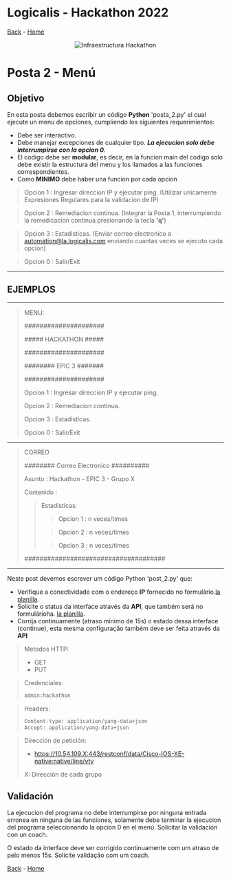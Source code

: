 # Logicalis - Hackathon 2022

[Back](P1.md) - [Home](../README.md)

<p align="center">
  <img src="infraTW.png" alt="Infraestructura Hackathon"/>
</p>

# Posta 2 - Menú
## Objetivo
En esta posta debemos escribir un código **Python** 'posta_2.py' el cual ejecute un menu de opciones, cumpliendo los siguientes requerimientos:

* Debe ser interactivo.
* Debe manejar excepciones de cualquier tipo. ***La ejecucion solo debe interrumpirse con la opcion 0***.
* El codigo debe ser **modular**, es decir, en la funcion main del codigo solo debe existir la estructura del menu y los llamados a las funciones correspondientes.
* Como **MINIMO** debe haber una funcion por cada opcion

>Opcion 1 : Ingresar direccion IP y ejecutar ping. (Utilizar unicamente Expresiones Regulares para la validacion de IP)

>Opcion 2 : Remediacion continua. (Integrar la Posta 1, interrumpiendo la remedicacion continua presionando la tecla **'q'**)

>Opcion 3 : Estadisticas. (Enviar correo electronico a automation@la.logicalis.com enviando cuantas veces se ejecuto cada opcion)

>Opcion 0 : Salir/Exit
***
## EJEMPLOS
***
> MENU:
>
> \#####################
> 
> \##### HACKATHON #####
> 
> \#####################
> 
> \######## EPIC 3 #######
> 
> \#####################
>
> Opcion 1 : Ingresar direccion IP y ejecutar ping.
> 
> Opcion 2 : Remediacion continua. 
> 
> Opcion 3 : Estadisticas.
> 
> Opcion 0 : Salir/Exit
***
> CORREO
>
>  \######## Correo Electronico ##########
>
> Asunto : Hackathon - EPIC 3 - Grupo X
> 
> Contenido :
> 
>>Estadisticas:
>>
>>>Opcion 1 : n veces/times
>>
>>>Opcion 2 : n veces/times
>>
>>>Opcion 3 : n veces/times
> 
> \#####################################
***

Neste post devemos escrever um código Python 'post_2.py' que:

- Verifique a conectividade com o endereço **IP** fornecido no formulário.[la planilla](../Archivos/Credenciales.png).
- Solicite o status da interface através da **API**, que também será  no formulárioha. [la planilla](../Archivos/Credenciales.png).
- Corrija continuamente (atraso mínimo de 15s) o estado dessa interface (continue), esta mesma configuração também deve ser feita através da **API**


> Metodos HTTP:
> - GET
> - PUT

> Credenciales:
> ~~~bash
> admin:hackathon
> ~~~
>  

> Headers:
>  ~~~bash
> Content-type: application/yang-data+json 
> Accept: application/yang-data+json
> ~~~
> 

> Dirección de petición: 
> -  https://10.54.109.X:443/restconf/data/Cisco-IOS-XE-native:native/line/vty
> 
> X: Dirección de cada grupo
> 
> 

## Validación
La ejecucion del programa no debe interrumpirse por ninguna entrada erronea en ninguna de las funciones, solamente debe terminar la ejecucion del programa seleccionando la opcion 0 en el menú. Solicitar la validación con un coach.

O estado da interface deve ser corrigido continuamente com um atraso de pelo menos 15s. Solicite validação com um coach.

[Back](P1.md) - [Home](../README.md)
